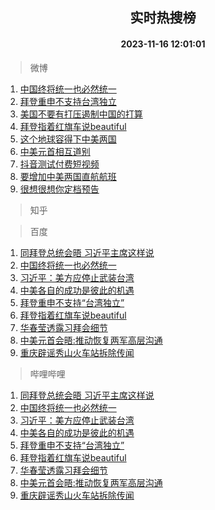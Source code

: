 <div align="center"><h2>实时热搜榜</h2><h4>2023-11-16 12:01:01</h4></div>

> 微博  

1. [中国终将统一也必然统一](https://s.weibo.com/weibo?q=%23%E4%B8%AD%E5%9B%BD%E7%BB%88%E5%B0%86%E7%BB%9F%E4%B8%80%E4%B9%9F%E5%BF%85%E7%84%B6%E7%BB%9F%E4%B8%80%23&t=31&band_rank=1&Refer=top)<br />
2. [拜登重申不支持台湾独立](https://s.weibo.com/weibo?q=%23%E6%8B%9C%E7%99%BB%E9%87%8D%E7%94%B3%E4%B8%8D%E6%94%AF%E6%8C%81%E5%8F%B0%E6%B9%BE%E7%8B%AC%E7%AB%8B%23&t=31&band_rank=2&Refer=top)<br />
3. [美国不要有打压遏制中国的打算](https://s.weibo.com/weibo?q=%23%E7%BE%8E%E5%9B%BD%E4%B8%8D%E8%A6%81%E6%9C%89%E6%89%93%E5%8E%8B%E9%81%8F%E5%88%B6%E4%B8%AD%E5%9B%BD%E7%9A%84%E6%89%93%E7%AE%97%23&t=31&band_rank=3&Refer=top)<br />
4. [拜登指着红旗车说beautiful](https://s.weibo.com/weibo?q=%23%E6%8B%9C%E7%99%BB%E6%8C%87%E7%9D%80%E7%BA%A2%E6%97%97%E8%BD%A6%E8%AF%B4beautiful%23&t=31&band_rank=4&Refer=top)<br />
5. [这个地球容得下中美两国](https://s.weibo.com/weibo?q=%23%E8%BF%99%E4%B8%AA%E5%9C%B0%E7%90%83%E5%AE%B9%E5%BE%97%E4%B8%8B%E4%B8%AD%E7%BE%8E%E4%B8%A4%E5%9B%BD%23&t=31&band_rank=5&Refer=top)<br />
6. [中美元首相互道别](https://s.weibo.com/weibo?q=%23%E4%B8%AD%E7%BE%8E%E5%85%83%E9%A6%96%E7%9B%B8%E4%BA%92%E9%81%93%E5%88%AB%23&t=31&band_rank=6&Refer=top)<br />
7. [抖音测试付费短视频](https://s.weibo.com/weibo?q=%23%E6%8A%96%E9%9F%B3%E6%B5%8B%E8%AF%95%E4%BB%98%E8%B4%B9%E7%9F%AD%E8%A7%86%E9%A2%91%23&t=31&band_rank=7&Refer=top)<br />
8. [要增加中美两国直航航班](https://s.weibo.com/weibo?q=%23%E8%A6%81%E5%A2%9E%E5%8A%A0%E4%B8%AD%E7%BE%8E%E4%B8%A4%E5%9B%BD%E7%9B%B4%E8%88%AA%E8%88%AA%E7%8F%AD%23&t=31&band_rank=8&Refer=top)<br />
9. [很想很想你定档预告](https://s.weibo.com/weibo?q=%23%E5%BE%88%E6%83%B3%E5%BE%88%E6%83%B3%E4%BD%A0%E5%AE%9A%E6%A1%A3%E9%A2%84%E5%91%8A%23&t=31&band_rank=9&Refer=top)<br />

> 知乎  


> 百度  

1. [同拜登总统会晤 习近平主席这样说](https://www.baidu.com/s?wd=%E5%90%8C%E6%8B%9C%E7%99%BB%E6%80%BB%E7%BB%9F%E4%BC%9A%E6%99%A4+%E4%B9%A0%E8%BF%91%E5%B9%B3%E4%B8%BB%E5%B8%AD%E8%BF%99%E6%A0%B7%E8%AF%B4&sa=fyb_news&rsv_dl=fyb_news)<br />
2. [中国终将统一也必然统一](https://www.baidu.com/s?wd=%E4%B8%AD%E5%9B%BD%E7%BB%88%E5%B0%86%E7%BB%9F%E4%B8%80%E4%B9%9F%E5%BF%85%E7%84%B6%E7%BB%9F%E4%B8%80&sa=fyb_news&rsv_dl=fyb_news)<br />
3. [习近平：美方应停止武装台湾](https://www.baidu.com/s?wd=%E4%B9%A0%E8%BF%91%E5%B9%B3%EF%BC%9A%E7%BE%8E%E6%96%B9%E5%BA%94%E5%81%9C%E6%AD%A2%E6%AD%A6%E8%A3%85%E5%8F%B0%E6%B9%BE&sa=fyb_news&rsv_dl=fyb_news)<br />
4. [中美各自的成功是彼此的机遇](https://www.baidu.com/s?wd=%E4%B8%AD%E7%BE%8E%E5%90%84%E8%87%AA%E7%9A%84%E6%88%90%E5%8A%9F%E6%98%AF%E5%BD%BC%E6%AD%A4%E7%9A%84%E6%9C%BA%E9%81%87&sa=fyb_news&rsv_dl=fyb_news)<br />
5. [拜登重申不支持“台湾独立”](https://www.baidu.com/s?wd=%E6%8B%9C%E7%99%BB%E9%87%8D%E7%94%B3%E4%B8%8D%E6%94%AF%E6%8C%81%E2%80%9C%E5%8F%B0%E6%B9%BE%E7%8B%AC%E7%AB%8B%E2%80%9D&sa=fyb_news&rsv_dl=fyb_news)<br />
6. [拜登指着红旗车说beautiful](https://www.baidu.com/s?wd=%E6%8B%9C%E7%99%BB%E6%8C%87%E7%9D%80%E7%BA%A2%E6%97%97%E8%BD%A6%E8%AF%B4beautiful&sa=fyb_news&rsv_dl=fyb_news)<br />
7. [华春莹透露习拜会细节](https://www.baidu.com/s?wd=%E5%8D%8E%E6%98%A5%E8%8E%B9%E9%80%8F%E9%9C%B2%E4%B9%A0%E6%8B%9C%E4%BC%9A%E7%BB%86%E8%8A%82&sa=fyb_news&rsv_dl=fyb_news)<br />
8. [中美元首会晤:推动恢复两军高层沟通](https://www.baidu.com/s?wd=%E4%B8%AD%E7%BE%8E%E5%85%83%E9%A6%96%E4%BC%9A%E6%99%A4%3A%E6%8E%A8%E5%8A%A8%E6%81%A2%E5%A4%8D%E4%B8%A4%E5%86%9B%E9%AB%98%E5%B1%82%E6%B2%9F%E9%80%9A&sa=fyb_news&rsv_dl=fyb_news)<br />
9. [重庆辟谣秀山火车站拆除传闻](https://www.baidu.com/s?wd=%E9%87%8D%E5%BA%86%E8%BE%9F%E8%B0%A3%E7%A7%80%E5%B1%B1%E7%81%AB%E8%BD%A6%E7%AB%99%E6%8B%86%E9%99%A4%E4%BC%A0%E9%97%BB&sa=fyb_news&rsv_dl=fyb_news)<br />

> 哔哩哔哩  

1. [同拜登总统会晤 习近平主席这样说](https://www.baidu.com/s?wd=%E5%90%8C%E6%8B%9C%E7%99%BB%E6%80%BB%E7%BB%9F%E4%BC%9A%E6%99%A4+%E4%B9%A0%E8%BF%91%E5%B9%B3%E4%B8%BB%E5%B8%AD%E8%BF%99%E6%A0%B7%E8%AF%B4&sa=fyb_news&rsv_dl=fyb_news)<br />
2. [中国终将统一也必然统一](https://www.baidu.com/s?wd=%E4%B8%AD%E5%9B%BD%E7%BB%88%E5%B0%86%E7%BB%9F%E4%B8%80%E4%B9%9F%E5%BF%85%E7%84%B6%E7%BB%9F%E4%B8%80&sa=fyb_news&rsv_dl=fyb_news)<br />
3. [习近平：美方应停止武装台湾](https://www.baidu.com/s?wd=%E4%B9%A0%E8%BF%91%E5%B9%B3%EF%BC%9A%E7%BE%8E%E6%96%B9%E5%BA%94%E5%81%9C%E6%AD%A2%E6%AD%A6%E8%A3%85%E5%8F%B0%E6%B9%BE&sa=fyb_news&rsv_dl=fyb_news)<br />
4. [中美各自的成功是彼此的机遇](https://www.baidu.com/s?wd=%E4%B8%AD%E7%BE%8E%E5%90%84%E8%87%AA%E7%9A%84%E6%88%90%E5%8A%9F%E6%98%AF%E5%BD%BC%E6%AD%A4%E7%9A%84%E6%9C%BA%E9%81%87&sa=fyb_news&rsv_dl=fyb_news)<br />
5. [拜登重申不支持“台湾独立”](https://www.baidu.com/s?wd=%E6%8B%9C%E7%99%BB%E9%87%8D%E7%94%B3%E4%B8%8D%E6%94%AF%E6%8C%81%E2%80%9C%E5%8F%B0%E6%B9%BE%E7%8B%AC%E7%AB%8B%E2%80%9D&sa=fyb_news&rsv_dl=fyb_news)<br />
6. [拜登指着红旗车说beautiful](https://www.baidu.com/s?wd=%E6%8B%9C%E7%99%BB%E6%8C%87%E7%9D%80%E7%BA%A2%E6%97%97%E8%BD%A6%E8%AF%B4beautiful&sa=fyb_news&rsv_dl=fyb_news)<br />
7. [华春莹透露习拜会细节](https://www.baidu.com/s?wd=%E5%8D%8E%E6%98%A5%E8%8E%B9%E9%80%8F%E9%9C%B2%E4%B9%A0%E6%8B%9C%E4%BC%9A%E7%BB%86%E8%8A%82&sa=fyb_news&rsv_dl=fyb_news)<br />
8. [中美元首会晤:推动恢复两军高层沟通](https://www.baidu.com/s?wd=%E4%B8%AD%E7%BE%8E%E5%85%83%E9%A6%96%E4%BC%9A%E6%99%A4%3A%E6%8E%A8%E5%8A%A8%E6%81%A2%E5%A4%8D%E4%B8%A4%E5%86%9B%E9%AB%98%E5%B1%82%E6%B2%9F%E9%80%9A&sa=fyb_news&rsv_dl=fyb_news)<br />
9. [重庆辟谣秀山火车站拆除传闻](https://www.baidu.com/s?wd=%E9%87%8D%E5%BA%86%E8%BE%9F%E8%B0%A3%E7%A7%80%E5%B1%B1%E7%81%AB%E8%BD%A6%E7%AB%99%E6%8B%86%E9%99%A4%E4%BC%A0%E9%97%BB&sa=fyb_news&rsv_dl=fyb_news)<br />
